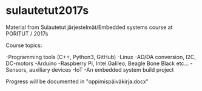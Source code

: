# sulautetut2017s
Material from Sulautetut järjestelmät/Embedded systems course at PORITUT / 2017s

Course topics:

-Programming tools (C++, Python3, GitHub)
-Linux
-AD/DA conversion, I2C, DC-motors
-Arduino
-Raspberry Pi, Intel Galileo, Beagle Bone Black etc...
-Sensors, auxiliary devices
-IoT
-An embedded system build project

Progress will be documented in "oppimispäiväkirja.docx" 
